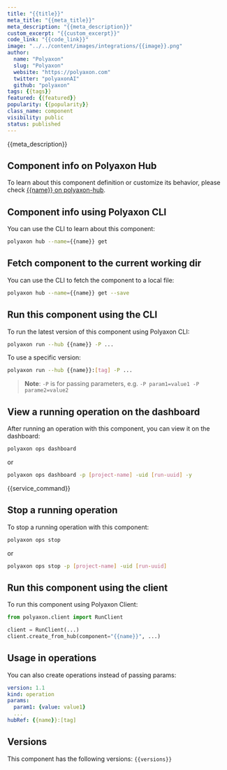 ```yaml
---
title: "{{title}}"
meta_title: "{{meta_title}}"
meta_description: "{{meta_description}}"
custom_excerpt: "{{custom_excerpt}}"
code_link: "{{code_link}}"
image: "../../content/images/integrations/{{image}}.png"
author:
  name: "Polyaxon"
  slug: "Polyaxon"
  website: "https://polyaxon.com"
  twitter: "polyaxonAI"
  github: "polyaxon"
tags: {{tags}}
featured: {{featured}}
popularity: {{popularity}}
class_name: component
visibility: public
status: published
---
```


{{meta_description}}

## Component info on Polyaxon Hub

To learn about this component definition or customize its behavior, please check [{{name}} on polyaxon-hub](https://github.com/polyaxon/polyaxon-hub/tree/master/{{name}}).

## Component info using Polyaxon CLI

You can use the CLI to learn about this component:

```bash
polyaxon hub --name={{name}} get
```

## Fetch component to the current working dir

You can use the CLI to fetch the component to a local file:

```bash
polyaxon hub --name={{name}} get --save
```

## Run this component using the CLI

To run the latest version of this component using Polyaxon CLI:

```bash
polyaxon run --hub {{name}} -P ...
```

To use a specific version:


```bash
polyaxon run --hub {{name}}:[tag] -P ...
```

> **Note**: `-P` is for passing parameters, e.g. `-P param1=value1 -P parame2=value2`


## View a running operation on the dashboard

After running an operation with this component, you can view it on the dashboard:

```bash
polyaxon ops dashboard
```

or

```bash
polyaxon ops dashboard -p [project-name] -uid [run-uuid] -y
```

{{service_command}}
## Stop a running operation

To stop a running operation with this component:

```bash
polyaxon ops stop
```

or

```bash
polyaxon ops stop -p [project-name] -uid [run-uuid]
```

## Run this component using the client

To run this component using Polyaxon Client:

```python
from polyaxon.client import RunClient

client = RunClient(...)
client.create_from_hub(component="{{name}}", ...)
```

## Usage in operations

You can also create operations instead of passing params:

```yaml
version: 1.1
kind: operation
params:
  param1: {value: value1}
  ...
hubRef: {{name}}:[tag]
```

## Versions

This component has the following versions: `{{versions}}`
